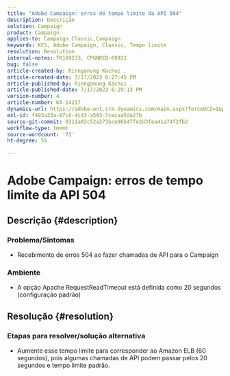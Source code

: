 ```yaml
---
title: "Adobe Campaign: erros de tempo limite da API 504"
description: Descrição
solution: Campaign
product: Campaign
applies-to: Campaign Classic,Campaign
keywords: KCS, Adobe Campaign, Classic, Tempo limite
resolution: Resolution
internal-notes: TK169233, CPGNREQ-69921
bug: false
article-created-by: Rinnganung Kachui .
article-created-date: 7/17/2023 6:27:45 PM
article-published-by: Rinnganung Kachui .
article-published-date: 7/17/2023 6:29:13 PM
version-number: 4
article-number: KA-14217
dynamics-url: https://adobe-ent.crm.dynamics.com/main.aspx?forceUCI=1&pagetype=entityrecord&etn=knowledgearticle&id=efdf219e-cf24-ee11-9cbd-6045bd0065f9
exl-id: f493a33a-87c6-4c43-a593-7cecaa5da27b
source-git-commit: 0311a02c52a273bce96b47fe2d3fea41a74f2fb2
workflow-type: tm+mt
source-wordcount: '71'
ht-degree: 5%

---
```


# Adobe Campaign: erros de tempo limite da API 504

## Descrição {#description}




### Problema/Sintomas



- Recebimento de erros 504 ao fazer chamadas de API para o Campaign






### Ambiente



- A opção Apache RequestReadTimeout está definida como 20 segundos (configuração padrão)



## Resolução {#resolution}




### Etapas para resolver/solução alternativa



- Aumente esse tempo limite para corresponder ao Amazon ELB (60 segundos), pois algumas chamadas de API podem passar pelos 20 segundos e tempo limite padrão.
